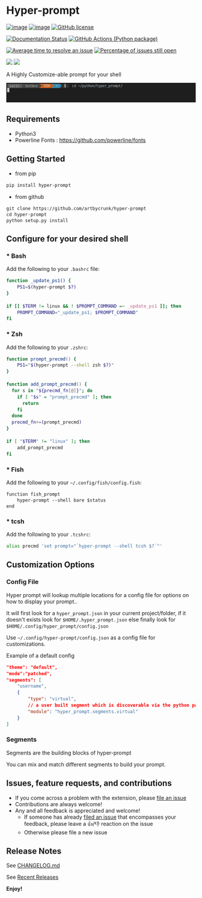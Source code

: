 # Hyper-prompt

[![image](https://img.shields.io/pypi/v/hyper-prompt.svg)](https://pypi.org/project/hyper-prompt/)
[![image](https://img.shields.io/pypi/pyversions/hyper-prompt.svg)](https://pypi.org/project/hyper-prompt/)
[![GitHub license](https://img.shields.io/github/license/artbycrunk/hyper-prompt)](https://github.com/artbycrunk/hyper-prompt/blob/master/LICENSE)

[![Documentation Status](https://readthedocs.org/projects/hyper-prompt/badge/?version=latest)](https://hyper-prompt.readthedocs.io/en/latest/?badge=latest)
[![GitHub Actions (Python package)](https://github.com/artbycrunk/hyper-prompt/workflows/Tests/badge.svg)](https://github.com/artbycrunk/hyper-prompt)

[![Average time to resolve an issue](https://isitmaintained.com/badge/resolution/artbycrunk/hyper-prompt.svg)](https://isitmaintained.com/project/artbycrunk/hyper-prompt "Average time to resolve an issue")
[![Percentage of issues still open](https://isitmaintained.com/badge/open/artbycrunk/hyper-prompt.svg)](https://isitmaintained.com/project/artbycrunk/hyper-prompt "Percentage of issues still open")

[![](https://img.shields.io/badge/TWITTER-%40artbycrunk-blue.svg?logo=twitter&style=flat)](https://twitter.com/artbycrunk)
[![](https://img.shields.io/badge/gitter-join_chat-1dce73.svg?style=flat&logo=gitter-white)](https://gitter.im/hyper-prompt/hyper-prompt)


A Highly Customize-able prompt for your shell

![header](images/header.gif)

## Requirements

- Python3
- Powerline Fonts : https://github.com/powerline/fonts

## Getting Started

* from pip
```bash 
pip install hyper-prompt
```

* from github
```
git clone https://github.com/artbycrunk/hyper-prompt
cd hyper-prompt
python setup.py install
```

## Configure for your desired shell

### * Bash

Add the following to your `.bashrc` file:

```bash
function _update_ps1() {
    PS1=$(hyper-prompt $?)
}

if [[ $TERM != linux && ! $PROMPT_COMMAND =~ _update_ps1 ]]; then
    PROMPT_COMMAND="_update_ps1; $PROMPT_COMMAND"
fi
```

### * Zsh

Add the following to your `.zshrc`:

```zsh
function prompt_precmd() {
    PS1="$(hyper-prompt --shell zsh $?)"
}

function add_prompt_precmd() {
  for s in "${precmd_fn[@]}"; do
    if [ "$s" = "prompt_precmd" ]; then
      return
    fi
  done
  precmd_fn+=(prompt_precmd)
}

if [ "$TERM" != "linux" ]; then
    add_prompt_precmd
fi
```

### * Fish

Add the following to your `~/.config/fish/config.fish`:

```shell
function fish_prompt
    hyper-prompt --shell bare $status
end
```

### * tcsh

Add the following to your `.tcshrc`:

```bash
alias precmd 'set prompt="`hyper-prompt --shell tcsh $?`"'
```

## Customization Options

### Config File

Hyper prompt will lookup multiple locations for a config file for options on how to display your prompt..

It will first look for a `hyper_prompt.json` in your current project/folder, if it doesn't exists look for `$HOME/.hyper_prompt.json` else finally look for `$HOME/.config/hyper_prompt/config.json`

Use `~/.config/hyper-prompt/config.json` as a config file for customizations.

Example of a default config
```json
"theme": "default",
"mode":"patched",
"segments": [
    "username",
    {
        "type": "virtual",
        // a user built segment which is discoverable via the python path
        "module": "hyper_prompt.segments.virtual"
    }
]
```

### Segments

Segments are the building blocks of hyper-prompt

You can mix and match different segments to build your prompt.


## Issues, feature requests, and contributions

* If you come across a problem with the extension, please [file an issue](https://github.com/artbycrunk/hyper-prompt/issues/new)
* Contributions are always welcome!
* Any and all feedback is appreciated and welcome!
  - If someone has already [filed an issue](https://github.com/artbycrunk/hyper-prompt/issues) that encompasses your feedback, please leave a 👍/👎 reaction on the issue
  - Otherwise please file a new issue

## Release Notes

See [CHANGELOG.md](https://github.com/artbycrunk/hyper-prompt/blob/master/CHANGELOG.md)

See [Recent Releases](https://github.com/artbycrunk/hyper-prompt/releases)

**Enjoy!**

